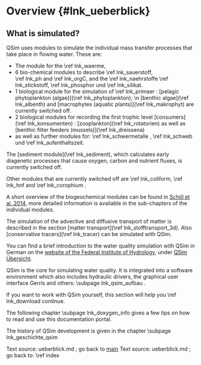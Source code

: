 Overview  {#lnk_ueberblick}
=========
 
 
What is simulated?
-------------------

<!-- In der Liste könnte man auch auf die Subpages verlinken
und die Subpages entsprechend anordnen...-->
QSim uses modules to simulate the individual mass transfer processes that 
take place in flowing water. These are:
- The module for the \ref lnk_waerme,
- 6 bio-chemical modules to describe \ref lnk_sauerstoff,  
  \ref lnk_ph and \ref lnk_orgC, and the \ref lnk_naehrstoffe \ref lnk_stickstoff, 
  \ref lnk_phosphor und \ref lnk_silikat.
- 1 biological module for the simulation of \ref lnk_primaer : 
  [pelagic phytoplankton (algae)](\ref lnk_phytoplankton); \n
  [benthic algae](\ref lnk_albenth) and 
  [macrophytes (aquatic plants)](\ref lnk_makrophyt) are currently switched off.
- 2 biological modules for recording the first trophic level 
  [consumers](\ref lnk_konsumenten) : [zooplankton](\ref lnk_rotatorien) 
  as well as [benthic filter feeders (mussels)](\ref lnk_dreissena)
- as well as further modules for: \ref lnk_schwermetalle , 
  \ref lnk_schweb und \ref lnk_aufenthaltszeit.
  
The [sediment module](\ref lnk_sediment), which calculates early diagenetic 
processes that cause oxygen, carbon and nutrient fluxes, is currently switched 
off.  

Other modules that are currently switched off are \ref lnk_coliform,
\ref lnk_hnf and \ref lnk_corophium .

A short overview of the biogeochemical modules can be found in
<a href="http://bibliothek.bafg.de/webopac/index.asp?detsuche_systematik=online+492" target="_blank">Schöl et al. 2014</a>,
more detailed information is available in the sub-chapters of the individual 
modules.

The simulation of the advective and diffusive transport of matter is 
described in the section [matter transport](\ref lnk_stofftransport_3d).
Also [conservative tracers](\ref lnk_tracer) can be simulated with QSim.

You can find a brief introduction to the water quality simulation with 
QSim in German on the
<a href="http://www.bafg.de/DE/08_Ref/U2/01_mikrobiologie/QSIM/qsim_node.html" target="_blank">
website of the Federal Institute of Hydrology</a>, under 
<a href="http://bibliothek.bafg.de/webopac/index.asp?detsuche_systematik=online+321" target="_blank">
QSim Übersicht</a>.

QSim is the core for simulating water quality.
It is integrated into a software environment which also includes hydraulic 
drivers, the graphical user interface Gerris and others: 
\subpage lnk_qsim_aufbau .

If you want to work with QSim yourself, this section will help you
\ref lnk_download continue.

The following chapter \subpage lnk_doxygen_info gives a few tips on how
to read and use this documentation portal.

The history of QSim development is given in the chapter 
\subpage lnk_geschichte_qsim


Text source: ueberblick.md ; go back to <a href="index.html">main</a>
Text source: ueberblick.md ; go back to: \ref index
 